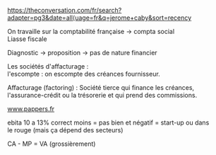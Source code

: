 https://theconversation.com/fr/search?adapter=pg3&date=all⟨uage=fr&q=jerome+caby&sort=recency  
  
On travaille sur la comptabilité française → compta social  
Liasse fiscale  
  
Diagnostic → proposition → pas de nature financier  
  
Les sociétés d'affacturage :  
l'escompte : on escompte des créances fournisseur.  

Affacturage (factoring) :
Société tierce qui finance les créances, l'assurance-crédit ou la trésorerie et qui prend des commissions.
  
www.pappers.fr  
  
ebita 10 a 13% correct moins = pas bien et négatif = start-up ou dans le rouge (mais ça dépend des secteurs)

CA - MP = VA (grossièrement)